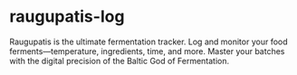 # raugupatis-log
Raugupatis is the ultimate fermentation tracker. Log and monitor your food ferments—temperature, ingredients, time, and more. Master your batches with the digital precision of the Baltic God of Fermentation.
